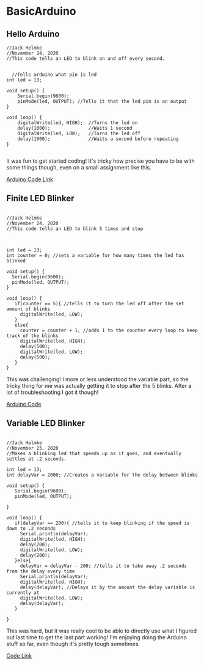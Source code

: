# BasicArduino

## Hello Arduino

```
//Jack Helmke
//November 24, 2020
//This code tells an LED to blink on and off every second.


  //Tells arduino what pin is led
int led = 13;

void setup() {
    Serial.begin(9600);   
    pinMode(led, OUTPUT); //Tells it that the led pin is an output
}

void loop() {
    digitalWrite(led, HIGH);  //Turns the led on
    delay(1000);              //Waits 1 second
    digitalWrite(led, LOW);   //Turns the led off
    delay(1000);              //Waits a second before repeating
}


```

It was fun to get started coding! It's tricky how precise you have to be with some things though, even on a small assignment like this.

[Arduino Code Link](https://create.arduino.cc/editor/jhelmke83/d0e1fae3-fb51-4115-a15f-b76e9aeb4ad8)

## Finite LED Blinker

```

//Jack Helmke
//November 24, 2020
//This code tells an LED to blink 5 times and stop



int led = 13;
int counter = 0; //sets a variable for how many times the led has blinked

void setup() {
  Serial.begin(9600);
  pinMode(led, OUTPUT);
}

void loop() {
   if(counter == 5){ //tells it to turn the led off after the set amount of blinks
     digitalWrite(led, LOW);
   }
   else{
     counter = counter + 1; //adds 1 to the counter every loop to keep track of the blinks
     digitalWrite(led, HIGH);
     delay(500);
     digitalWrite(led, LOW);
     delay(500);
   }
}

```

This was challenging! I more or less understood the variable part, so the tricky thing for me was actually getting it to stop after the 5 blinks. After a lot of troubleshooting I got it though!

[Arduino Code](https://create.arduino.cc/editor/jhelmke83/cd5b0698-023d-4d44-a811-29912050df26)

## Variable LED Blinker

```

//Jack Helmke
//November 25, 2020
//Makes a blinking led that speeds up as it goes, and eventually settles at .2 seconds.

int led = 13;
int delayVar = 2000; //Creates a variable for the delay between blinks

void setup() {
   Serial.begin(9600);
   pinMode(led, OUTPUT);
    
}

void loop() {
   if(delayVar == 200){ //tells it to keep blinking if the speed is down to .2 seconds
     Serial.println(delayVar);
     digitalWrite(led, HIGH);
     delay(200);
     digitalWrite(led, LOW);
     delay(200);
   }else{
     delayVar = delayVar - 200; //tells it to take away .2 seconds from the delay every time
     Serial.println(delayVar);
     digitalWrite(led, HIGH);
     delay(delayVar); //Delays it by the amount the delay variable is currently at
     digitalWrite(led, LOW);
     delay(delayVar);
   }
    
}

```

This was hard, but it was really cool to be able to directly use what I figured out last time to get the last part working! I'm enjoying doing the Arduino stuff so far, even though it's pretty tough sometimes.

[Code Link](https://create.arduino.cc/editor/jhelmke83/f56ff924-f2a0-46f3-85d8-90f9d3938f3c)
